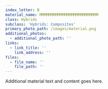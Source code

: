 ```yaml
---
index_letter: B
material_name: MMMMMMMMMMMMMMMMMMMMMMMMMM
class: Hybrids
subclass: 'Hybrids: Composites'
primary_photo_path: /images/material.png
additional_photos:
  - additional_photo_path: ''
links:
  - link_title: ''
    link_address: ''
files:
  - file_name: ''
    file_path: ''
---
```


Additional material text and content goes here.